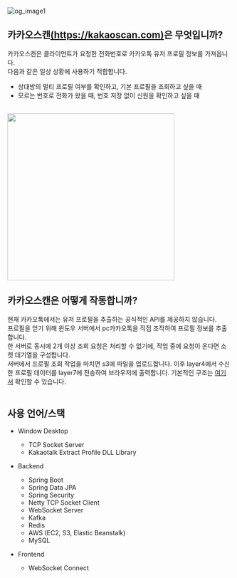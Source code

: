 ![og_image1](https://user-images.githubusercontent.com/99597985/209767752-fbb1da3a-c0cb-41c8-89c4-9da6fa8f4a95.png)

카카오스캔[(https://kakaoscan.com)](https://kakaoscan.com)은 무엇입니까?
--------------------------------------
카카오스캔은 클라이언트가 요청한 전화번호로 카카오톡 유저 프로필 정보를 가져옵니다.<br>
다음과 같은 일상 상황에 사용하기 적합합니다.

* 상대방의 멀티 프로필 여부를 확인하고, 기본 프로필을 조회하고 싶을 때
* 모르는 번호로 전화가 왔을 때, 번호 저장 없이 신원을 확인하고 싶을 때<br/><br/>
<img src="https://github.com/ekfkawl/kakaoscan/blob/main/preview.gif?raw=true" width="375"/>

카카오스캔은 어떻게 작동합니까?
--------------------------------------
현재 카카오톡에서는 유저 프로필을 추출하는 공식적인 API를 제공하지 않습니다.<br>
프로필을 얻기 위해 윈도우 서버에서 pc카카오톡을 직접 조작하여 프로필 정보를 추출합니다.<br>
한 서버로 동시에 2개 이상 조회 요청은 처리할 수 없기에, 작업 중에 요청이 온다면 소켓 대기열을 구성합니다.<br>
서버에서 프로필 조회 작업을 마치면 s3에 파일을 업로드합니다. 이후 layer4에서 수신한 프로필 데이터를 layer7에 전송하여 브라우저에 출력합니다.
기본적인 구조는 [여기서](https://user-images.githubusercontent.com/99597985/204060706-0c8c0c84-0ea2-4b18-af25-5e865feac6d9.png) 확인할 수 있습니다.<br/><br/>


사용 언어/스택
--------------------------------------
* Window Desktop
  * TCP Socket Server
  * Kakaotalk Extract Profile DLL Library
  
* Backend
  * Spring Boot
  * Spring Data JPA
  * Spring Security
  * Netty TCP Socket Client
  * WebSocket Server
  * Kafka
  * Redis
  * AWS (EC2, S3, Elastic Beanstalk)
  * MySQL
  
* Frontend
  * WebSocket Connect
  
